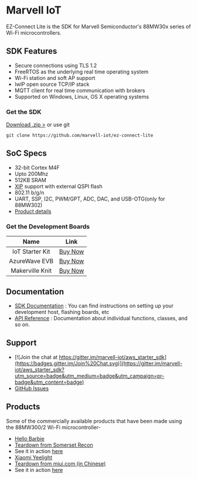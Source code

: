 # Marvell IoT

EZ-Connect Lite is the SDK for Marvell Semiconductor's 88MW30x series of Wi-Fi microcontrollers.


## SDK Features

* Secure connections using TLS 1.2
* FreeRTOS as the underlying real time operating system
* Wi-Fi station and soft AP support
* lwIP open source TCP/IP stack
* MQTT client for real time communication with brokers
* Supported on Windows, Linux, OS X operating systems

### Get the SDK

 [ Download .zip >][download] or use git

    git clone https://github.com/marvell-iot/ez-connect-lite


[download]: https://github.com/marvell-iot/ez-connect-lite/archive/master.zip


## SoC Specs

* 32-bit Cortex M4F
* Upto 200Mhz
* 512KB SRAM
* [XIP](https://en.wikipedia.org/wiki/Execute_in_place) support with external QSPI flash
* 802.11 b/g/n
* UART, SSP, I2C, PWM/GPT, ADC, DAC, and USB-OTG(only for 88MW302)
* [Product details](http://www.marvell.com/microcontrollers/88MW300/302/)


### Get the Development Boards

|Name|Link|
|:-:|:-:|
| IoT Starter Kit  | <a href="https://www.amazon.com/Globalscale-MW302-IoT-Starter-Powered/dp/B0168DLQHI/" target="_blank" class="button">Buy Now</a>|
| AzureWave EVB    |<a href="http://www.buyiot.net/" target="_blank" class="button">Buy Now</a>|
| Makerville Knit  |<a href="https://makerville.io/knit/" target="_blank" class="button">Buy Now</a>|


## Documentation

- [SDK Documentation](./docs) : You can find instructions on setting up your development host, flashing boards, etc
- [API Reference](http://marvell-iot.github.io/aws_starter_sdk) : Documentation about individual functions, classes, and so on.

## Support

- [![Join the chat at https://gitter.im/marvell-iot/aws_starter_sdk](https://badges.gitter.im/Join%20Chat.svg)](https://gitter.im/marvell-iot/aws_starter_sdk?utm_source=badge&utm_medium=badge&utm_campaign=pr-badge&utm_content=badge)
- [GitHub Issues](https://github.com/marvell-iot/ez-connect-lite/issues)

## Products

Some of the commercially available products that have been made using the 88MW300/2 Wi-Fi microcontroller-

- <a href="http://hellobarbiefaq.mattel.com/" target="_blank">Hello Barbie</a>
 - <a href="http://www.somersetrecon.com/blog/2015/11/20/hello-barbie-security-part-1-teardown" target="_blank">Teardown from Somerset Recon</a>
 - See it in action <a href="https://www.youtube.com/watch?v=RJMvmVCwoNM" target="_blank">here</a>
- <a href="http://www.mi.com/yeelight/" target="_blank">Xiaomi Yeelight</a>
 - <a href="http://www.miui.com/thread-4260673-1-1.html" target="_blank">Teardown from miui.com (in Chinese)</a>
 - See it in action <a href="https://www.youtube.com/watch?v=x0RCSBAH6gE" target="_blank">here</a>
